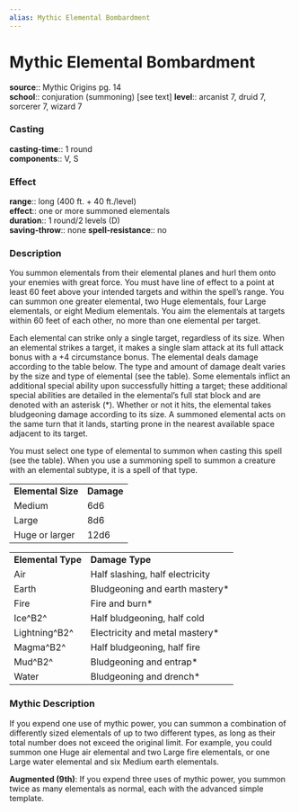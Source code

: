 ```yaml
---
alias: Mythic Elemental Bombardment
---
```


# Mythic Elemental Bombardment

**source**:: Mythic Origins pg. 14  
**school**:: conjuration (summoning) \[see text\]
**level**:: arcanist 7, druid 7, sorcerer 7, wizard 7

### Casting 

**casting-time**:: 1 round  
**components**:: V, S

### Effect 

**range**:: long (400 ft. + 40 ft./level)  
**effect**:: one or more summoned elementals  
**duration**:: 1 round/2 levels (D)  
**saving-throw**:: none
**spell-resistance**:: no

### Description 

You summon elementals from their elemental planes and hurl them onto your enemies with great force. You must have line of effect to a point at least 60 feet above your intended targets and within the spell’s range. You can summon one greater elemental, two Huge elementals, four Large elementals, or eight Medium elementals. You aim the elementals at targets within 60 feet of each other, no more than one elemental per target.  
  
Each elemental can strike only a single target, regardless of its size. When an elemental strikes a target, it makes a single slam attack at its full attack bonus with a +4 circumstance bonus. The elemental deals damage according to the table below. The type and amount of damage dealt varies by the size and type of elemental (see the table). Some elementals inflict an additional special ability upon successfully hitting a target; these additional special abilities are detailed in the elemental’s full stat block and are denoted with an asterisk (\*). Whether or not it hits, the elemental takes bludgeoning damage according to its size. A summoned elemental acts on the same turn that it lands, starting prone in the nearest available space adjacent to its target.  
  
You must select one type of elemental to summon when casting this spell (see the table). When you use a summoning spell to summon a creature with an elemental subtype, it is a spell of that type.  
  

|                    |            |
|--------------------|------------|
| **Elemental Size** | **Damage** |
| Medium             | 6d6        |
| Large              | 8d6        |
| Huge or larger     | 12d6       |

  
  

|                    |                                 |
|--------------------|---------------------------------|
| **Elemental Type** | **Damage Type**                 |
| Air                | Half slashing, half electricity |
| Earth              | Bludgeoning and earth mastery\* |
| Fire               | Fire and burn\*                 |
| Ice^B2^            | Half bludgeoning, half cold     |
| Lightning^B2^      | Electricity and metal mastery\* |
| Magma^B2^          | Half bludgeoning, half fire     |
| Mud^B2^            | Bludgeoning and entrap\*        |
| Water              | Bludgeoning and drench\*        |

### Mythic Description

If you expend one use of mythic power, you can summon a combination of differently sized elementals of up to two different types, as long as their total number does not exceed the original limit. For example, you could summon one Huge air elemental and two Large fire elementals, or one Large water elemental and six Medium earth elementals.  
  
**Augmented (9th)**: If you expend three uses of mythic power, you summon twice as many elementals as normal, each with the advanced simple template.
